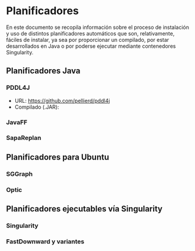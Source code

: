 # Planificadores 

En este documento se recopila información sobre el proceso de instalación y uso de distintos planificadores automáticos que son, relativamente, fáciles de instalar, ya sea por proporcionar un compilado, por estar desarrollados en Java o por poderse ejecutar mediante contenedores Singularity.

## Planificadores Java

### PDDL4J
* URL: https://github.com/pellierd/pddl4j
* Compilado (.JAR): 

### JavaFF

### SapaReplan

## Planificadores para Ubuntu

### SGGraph

### Optic

## Planificadores ejecutables vía Singularity

### Singularity

### FastDownward y variantes
